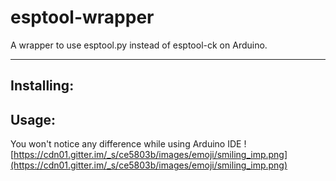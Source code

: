 # esptool-wrapper
A wrapper to use esptool.py instead of esptool-ck on Arduino.

---

## Installing:

## Usage:
You won't notice any difference while using Arduino IDE ![https://cdn01.gitter.im/_s/ce5803b/images/emoji/smiling_imp.png](https://cdn01.gitter.im/_s/ce5803b/images/emoji/smiling_imp.png)
